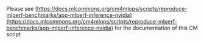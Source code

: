 Please see [https://docs.mlcommons.org/cm4mlops/scripts/reproduce-mlperf-benchmarks/app-mlperf-inference-nvidia](https://docs.mlcommons.org/cm4mlops/scripts/reproduce-mlperf-benchmarks/app-mlperf-inference-nvidia) for the documentation of this CM script
